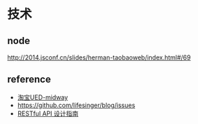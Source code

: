 # 技术


## node

<http://2014.jsconf.cn/slides/herman-taobaoweb/index.html#/69>

## reference

* [淘宝UED-midway](http://ued.taobao.org/blog/category/bowen/frontend/)
* <https://github.com/lifesinger/blog/issues>
* [RESTful API 设计指南](http://www.ruanyifeng.com/blog/2014/05/restful_api.html)
